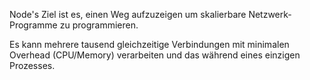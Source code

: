 Node's Ziel ist es, einen Weg aufzuzeigen um skalierbare Netzwerk-Programme zu programmieren.
 
Es kann mehrere tausend gleichzeitige Verbindungen mit minimalen Overhead (CPU/Memory) verarbeiten und das während eines einzigen Prozesses.